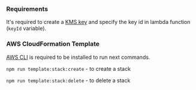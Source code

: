 ### Requirements

It's required to create a [KMS key](https://eu-central-1.console.aws.amazon.com/kms/home) and specify the key id in lambda function (`keyId` variable).

### AWS CloudFormation Template

[AWS CLI](https://docs.aws.amazon.com/cli/latest/userguide/cli-chap-install.html) is required to be installed to run next commands.

`npm run template:stack:create` - to create a stack

`npm run template:stack:delete` - to delete a stack